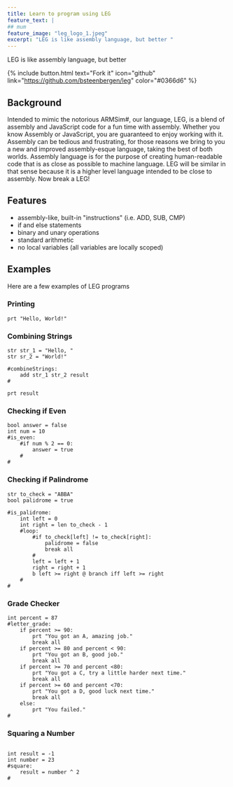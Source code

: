 ```yaml
---
title: Learn to program using LEG
feature_text: |
## mum
feature_image: "leg_logo_1.jpeg"
excerpt: "LEG is like assembly language, but better "
---
```


LEG is like assembly language, but better

{% include button.html text="Fork it" icon="github" link="https://github.com/bsteenbergen/leg" color="#0366d6" %}

## Background

Intended to mimic the notorious ARMSim#, our language, LEG, is a blend of assembly and JavaScript code for a fun time with assembly. Whether you know Assembly or JavaScript, you are guaranteed to enjoy working with it. Assembly can be tedious and frustrating, for those reasons we bring to you a new and improved assembly-esque language, taking the best of both worlds. Assembly language is for the purpose of creating human-readable code that is as close as possible to machine language. LEG will be similar in that sense because it is a higher level language intended to be close to assembly. Now break a LEG!

## Features

- assembly-like, built-in "instructions" (i.e. ADD, SUB, CMP)
- if and else statements
- binary and unary operations
- standard arithmetic
- no local variables (all variables are locally scoped)

## Examples

Here are a few examples of LEG programs

### Printing

```
prt "Hello, World!"
```

### Combining Strings

```
str str_1 = "Hello, "
str sr_2 = "World!"

#combineStrings:
    add str_1 str_2 result
#

prt result
```

### Checking if Even

```
bool answer = false
int num = 10
#is_even:
    #if num % 2 == 0:
        answer = true
    #
#
```

### Checking if Palindrome

```
str to_check = "ABBA"
bool palidrome = true

#is_palidrome:
    int left = 0
    int right = len to_check - 1
    #loop:
        #if to_check[left] != to_check[right]:
            palidrome = false
            break all
        #
        left = left + 1
        right = right + 1
        b left >= right @ branch iff left >= right
    #
#
```

### Grade Checker

```
int percent = 87
#letter_grade:
    if percent >= 90:
        prt "You got an A, amazing job."
        break all
    if percent >= 80 and percent < 90:
        prt "You got an B, good job."
        break all
    if percent >= 70 and percent <80:
        prt "You got a C, try a little harder next time."
        break all
    if percent >= 60 and percent <70:
        prt "You got a D, good luck next time."
        break all
    else:
        prt "You failed."
#
```

### Squaring a Number

```

int result = -1
int number = 23
#square:
    result = number ^ 2
#
```
